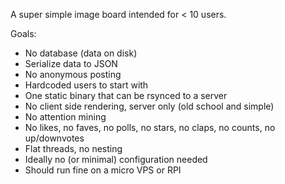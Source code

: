 A super simple image board intended for < 10 users.

Goals:
- No database (data on disk)
- Serialize data to JSON
- No anonymous posting
- Hardcoded users to start with
- One static binary that can be rsynced to a server
- No client side rendering, server only (old school and simple)
- No attention mining
- No likes, no faves, no polls, no stars, no claps, no counts, no up/downvotes
- Flat threads, no nesting
- Ideally no (or minimal) configuration needed
- Should run fine on a micro VPS or RPI